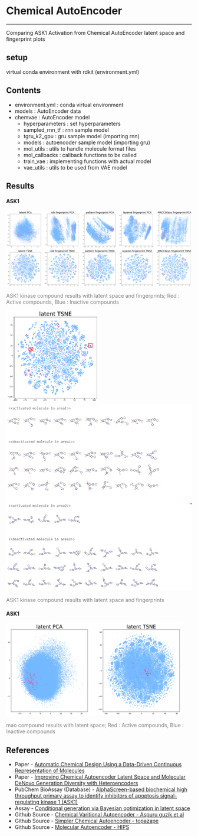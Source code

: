 # Chemical AutoEncoder
------
Comparing ASK1 Activation from Chemical AutoEncoder latent space and fingerprint plots

## setup
virtual conda environment with rdkit (environment.yml)

## Contents
- environment.yml : conda virtual environment
- models : AutoEncoder data
- chemvae : AutoEncoder model
  - hyperparameters : set hyperparameters
  - sampled_rnn_tf : rnn sample model
  - tgru_k2_gpu : gru sample model (importing rnn)
  - models : autoencoder sample model (importing gru)
  - mol_utils : utils to handle molecule format files
  - mol_callbacks : callback functions to be called
  - train_vae : implementing functions with actual model
  - vae_utils : utils to be used from VAE model

## Results
#### ASK1
<img src="./results/ask1_output.png" alt="results iamge1"/>

<span style="color:gray">ASK1 kinase compound results with latent space and fingerprints; Red : Active compounds, Blue : Inactive compounds</span>

<img src="./results/ask1_latent_output.png" width=250/>

<img src="./results/ask1_molecules.png"/>

<span style="color:gray">ASK1 kinase compound results with latent space and fingerprints</span>

#### ASK1
<img src="./results/mao_output.png" alt="results iamge2" height=250/>


<span style="color:gray">mao compound results with latent space; Red : Active compounds, Blue : Inactive compounds</span>

## References
* Paper - [Automatic Chemical Design Using a Data-Driven Continuous Representation of Molecules](https://pubs.acs.org/doi/abs/10.1021/acscentsci.7b00572)
* Paper - [Improving Chemical Autoencoder Latent Space and Molecular DeNovo Generation Diversity with Heteroencoders](https://www.ncbi.nlm.nih.gov/pmc/articles/PMC6316879/)
* PubChem BioAssay (Database) - [AlphaScreen-based biochemical high throughput primary assay to identify inhibitors of apoptosis signal-regulating kinase 1 (ASK1)](https://pubchem.ncbi.nlm.nih.gov/bioassay/1159602)
* Assay - [Conditional generation via Bayesian optimization in latent space](http://krasserm.github.io/2018/04/07/latent-space-optimization/)
* Github Source - [Chemical Varitional Autoencoder - Aspuru guzik et al](https://github.com/aspuru-guzik-group/chemical_vae)
* Github Source - [Simpler Chemical Autoencoder - topazape](https://github.com/topazape/molecular-VAE)
* Github Source - [Molecular Autoencoder - HIPS](https://github.com/HIPS/molecule-autoencoder)
